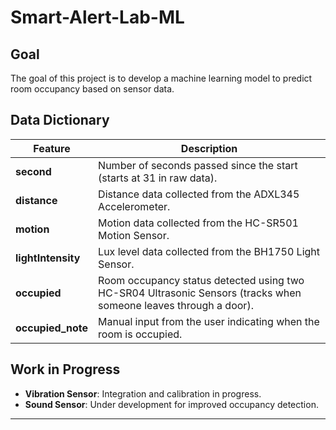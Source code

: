 # **Smart-Alert-Lab-ML**  

## **Goal**  
The goal of this project is to develop a machine learning model to predict room occupancy based on sensor data.  

## **Data Dictionary**  

| Feature          | Description |
|-----------------|-------------|
| **second**      | Number of seconds passed since the start (starts at 31 in raw data). |
| **distance**    | Distance data collected from the ADXL345 Accelerometer. |
| **motion**      | Motion data collected from the HC-SR501 Motion Sensor. |
| **lightIntensity** | Lux level data collected from the BH1750 Light Sensor. |
| **occupied**    | Room occupancy status detected using two HC-SR04 Ultrasonic Sensors (tracks when someone leaves through a door). |
| **occupied_note** | Manual input from the user indicating when the room is occupied. |

## **Work in Progress**  
- **Vibration Sensor**: Integration and calibration in progress.  
- **Sound Sensor**: Under development for improved occupancy detection.  

---
